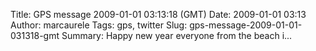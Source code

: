 Title: GPS message 2009-01-01 03:13:18 (GMT)
Date: 2009-01-01 03:13
Author: marcaurele
Tags: gps, twitter
Slug: gps-message-2009-01-01-031318-gmt
Summary: Happy new year everyone from the beach i...

<div id="gmap_20081231_191318" class="gmap"></div><script type="text/javascript">var gmap_20081231_191318={latitude:-35.2294,longitude:174.265,date:"2009-01-01 03:13:18 GMT",message:"Happy new year everyone from the beach in NZ, it's so nice here!"};</script><script type="text/javascript" src="http://maps.google.com/maps?file=api&v=2&key=ABQIAAAAQAIOvERX26PIpIrh8sl_gRTtWEQBmOtJcMt1yzdnv7RWxqz1XxS_KYfmkM8Ye2Ypnzn4_F4H1HTKLQ"></script><script type="text/javascript" src="/theme/js/syl_googlemaps.js"></script>
